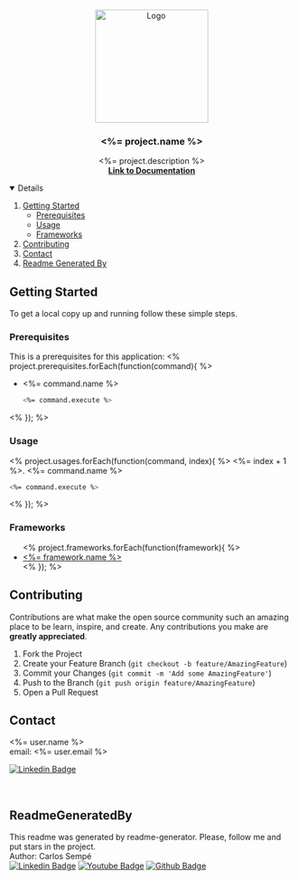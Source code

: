 <!-- PROJECT LOGO -->
<br />
<p align="center">
  <img src="<%= project.logoUrl %>" alt="Logo" width="200" height="200">

  <h3 align="center"><%= project.name %></h3>

  <p align="center">
    <%= project.description %>
    <br />
    <a href="<%= project.documentation %>">
      <strong>Link to Documentation</strong>
    </a>
    <br />
  </p>
</p>



<!-- TABLE OF CONTENTS -->
<details open="open">
  <ol>
    <li>
      <a href="#getting-started">Getting Started</a>
      <ul>
        <li><a href="#prerequisites">Prerequisites</a></li>
        <li><a href="#usage">Usage</a></li>
        <li><a href="#frameworks">Frameworks</a></li>
      </ul>
    </li>
    <li><a href="#contributing">Contributing</a></li>
    <li><a href="#contact">Contact</a></li>
    <li><a href="#readmegeneratedby">Readme Generated By</a></li>
  </ol>
</details>



<!-- GETTING STARTED -->
## Getting Started

To get a local copy up and running follow these simple steps.


### Prerequisites

This is a prerequisites for this application: 
<% project.prerequisites.forEach(function(command){ %>
* <%= command.name %>
  ```sh
  <%= command.execute %>
  ```
<% }); %>

### Usage

<% project.usages.forEach(function(command, index){ %>
<%= index + 1 %>. <%= command.name %>
   ```sh
   <%= command.execute %>
   ```
<% }); %>

### Frameworks
<ul>
  <% project.frameworks.forEach(function(framework){ %>
   <li><a href="<%= framework.url %>"><%= framework.name %></a></li>
  <% }); %>
</ul>

<!-- CONTRIBUTING -->
## Contributing

Contributions are what make the open source community such an amazing place to be learn, inspire, and create. Any contributions you make are **greatly appreciated**.

1. Fork the Project
2. Create your Feature Branch (`git checkout -b feature/AmazingFeature`)
3. Commit your Changes (`git commit -m 'Add some AmazingFeature'`)
4. Push to the Branch (`git push origin feature/AmazingFeature`)
5. Open a Pull Request


<!-- CONTACT -->
## Contact

<%= user.name %> <br />
email: <%= user.email %> <br />

[![Linkedin Badge](https://img.shields.io/badge/-LinkedIn-black.svg?style=for-the-badge&logo=linkedin&colorB=555)]( <%= user.linkedin %>)<br />


<br/>

## ReadmeGeneratedBy

This readme was generated by readme-generator. Please, follow me and put stars in the project.<br />
Author: Carlos Sempé <br />
[![Linkedin Badge](https://img.shields.io/badge/-LinkedIn-black.svg?style=for-the-badge&logo=linkedin&colorB=555)](https://www.linkedin.com/in/carlos-semp%C3%A9/)
[![Youtube Badge](https://img.shields.io/badge/YouTube-FF0000?style=for-the-badge&logo=youtube&logoColor=white)](https://www.youtube.com/channel/UC86JKVL2p0sPcdkUJ9093cQ)
[![Github Badge](https://img.shields.io/badge/GitHub-100000?style=for-the-badge&logo=github&logoColor=white)](https://github.com/sempejunior/readme-generator/stargazers)